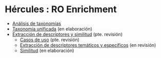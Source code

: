 # Hércules : RO Enrichment



* [Análisis de taxonomías](/hercules/herramienta-de-cv-hercules-ed-enriquecimiento-de-datos/analisis-funcional-herramienta-de-cv-hercules-ed-enriquecimiento-de-datos/ro-enrichment/analisis-de-taxonomias.md "/hercules/herramienta-de-cv-hercules-ed-enriquecimiento-de-datos/analisis-funcional-herramienta-de-cv-hercules-ed-enriquecimiento-de-datos/ro-enrichment/analisis-de-taxonomias.md")
* [Taxonomía unificada](/hercules/herramienta-de-cv-hercules-ed-enriquecimiento-de-datos/analisis-funcional-herramienta-de-cv-hercules-ed-enriquecimiento-de-datos/ro-enrichment/taxonomia-unificada-de-descriptores-tematicos-para-hercules.md "/hercules/herramienta-de-cv-hercules-ed-enriquecimiento-de-datos/analisis-funcional-herramienta-de-cv-hercules-ed-enriquecimiento-de-datos/ro-enrichment/taxonomia-unificada-de-descriptores-tematicos-para-hercules.md") (en elaboración)
* [Extracción de descriptores y similitud](/hercules/herramienta-de-cv-hercules-ed-enriquecimiento-de-datos/analisis-funcional-herramienta-de-cv-hercules-ed-enriquecimiento-de-datos/ro-enrichment/extraccion-de-descriptores-y-similitud/index.md "/hercules/herramienta-de-cv-hercules-ed-enriquecimiento-de-datos/analisis-funcional-herramienta-de-cv-hercules-ed-enriquecimiento-de-datos/ro-enrichment/extraccion-de-descriptores-y-similitud/index.md") (pte. revisión)
	+ [Casos de uso](https://confluence.um.es/confluence/pages/viewpage.action?pageId=222822827 "https://confluence.um.es/confluence/pages/viewpage.action?pageId=222822827") (pte. revisión)
	+ [Extracción de descriptores temáticos y específicos](https://confluence.um.es/confluence/pages/viewpage.action?pageId=222822828 "https://confluence.um.es/confluence/pages/viewpage.action?pageId=222822828") (en revisión)
	+ [Similitud](https://confluence.um.es/confluence/pages/viewpage.action?pageId=222822836 "https://confluence.um.es/confluence/pages/viewpage.action?pageId=222822836") (en elaboración)




